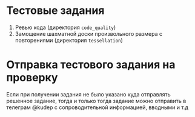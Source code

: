 # Тестовые задания
1. Ревью кода (директория `code_quality`)
1. Замощение шахматной доски произвольного размера с повторениями (директория `tessellation`)
 
 
# Отправка тестового задания на проверку
Если при получении задания не было указано куда отправлять решенное задание, тогда и только тогда задание можно отправить в телеграм @kudep с сопроводительной информацией, вводными и т.д

